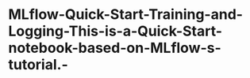 # MLflow-Quick-Start-Training-and-Logging-This-is-a-Quick-Start-notebook-based-on-MLflow-s-tutorial.-